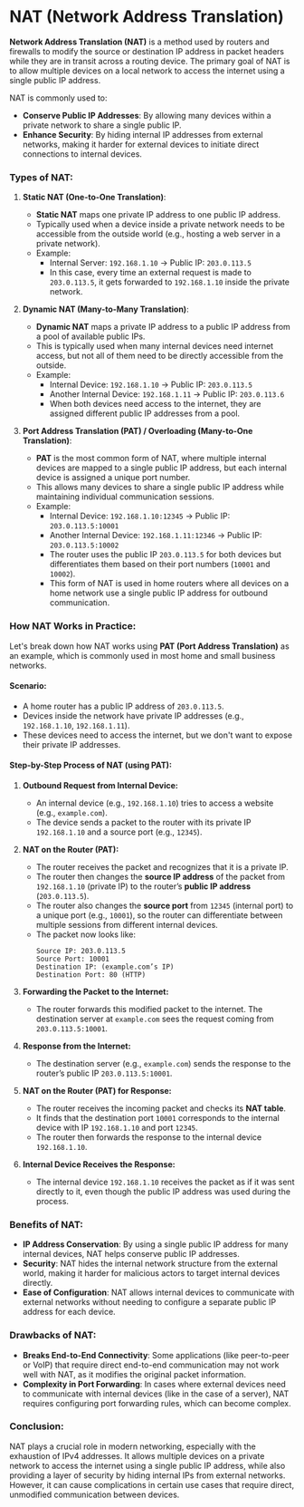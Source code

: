 # NAT (Network Address Translation)

**Network Address Translation (NAT)** is a method used by routers and firewalls to modify the source or destination IP address in packet headers while they are in transit across a routing device. The primary goal of NAT is to allow multiple devices on a local network to access the internet using a single public IP address.

NAT is commonly used to:

- **Conserve Public IP Addresses**: By allowing many devices within a private network to share a single public IP.
- **Enhance Security**: By hiding internal IP addresses from external networks, making it harder for external devices to initiate direct connections to internal devices.

### **Types of NAT:**

1. **Static NAT (One-to-One Translation)**:
   - **Static NAT** maps one private IP address to one public IP address.
   - Typically used when a device inside a private network needs to be accessible from the outside world (e.g., hosting a web server in a private network).
   - Example:
     - Internal Server: `192.168.1.10` → Public IP: `203.0.113.5`
     - In this case, every time an external request is made to `203.0.113.5`, it gets forwarded to `192.168.1.10` inside the private network.

2. **Dynamic NAT (Many-to-Many Translation)**:
   - **Dynamic NAT** maps a private IP address to a public IP address from a pool of available public IPs.
   - This is typically used when many internal devices need internet access, but not all of them need to be directly accessible from the outside.
   - Example:
     - Internal Device: `192.168.1.10` → Public IP: `203.0.113.5`
     - Another Internal Device: `192.168.1.11` → Public IP: `203.0.113.6`
     - When both devices need access to the internet, they are assigned different public IP addresses from a pool.

3. **Port Address Translation (PAT) / Overloading (Many-to-One Translation)**:
   - **PAT** is the most common form of NAT, where multiple internal devices are mapped to a single public IP address, but each internal device is assigned a unique port number.
   - This allows many devices to share a single public IP address while maintaining individual communication sessions.
   - Example:
     - Internal Device: `192.168.1.10:12345` → Public IP: `203.0.113.5:10001`
     - Another Internal Device: `192.168.1.11:12346` → Public IP: `203.0.113.5:10002`
     - The router uses the public IP `203.0.113.5` for both devices but differentiates them based on their port numbers (`10001` and `10002`).
     - This form of NAT is used in home routers where all devices on a home network use a single public IP address for outbound communication.

### **How NAT Works in Practice:**

Let's break down how NAT works using **PAT (Port Address Translation)** as an example, which is commonly used in most home and small business networks.

#### **Scenario:**
- A home router has a public IP address of `203.0.113.5`.
- Devices inside the network have private IP addresses (e.g., `192.168.1.10`, `192.168.1.11`).
- These devices need to access the internet, but we don't want to expose their private IP addresses.

#### **Step-by-Step Process of NAT (using PAT):**

1. **Outbound Request from Internal Device:**
   - An internal device (e.g., `192.168.1.10`) tries to access a website (e.g., `example.com`).
   - The device sends a packet to the router with its private IP `192.168.1.10` and a source port (e.g., `12345`).

2. **NAT on the Router (PAT):**
   - The router receives the packet and recognizes that it is a private IP.
   - The router then changes the **source IP address** of the packet from `192.168.1.10` (private IP) to the router’s **public IP address** (`203.0.113.5`).
   - The router also changes the **source port** from `12345` (internal port) to a unique port (e.g., `10001`), so the router can differentiate between multiple sessions from different internal devices.
   - The packet now looks like:
     ```
     Source IP: 203.0.113.5
     Source Port: 10001
     Destination IP: (example.com’s IP)
     Destination Port: 80 (HTTP)
     ```

3. **Forwarding the Packet to the Internet:**
   - The router forwards this modified packet to the internet. The destination server at `example.com` sees the request coming from `203.0.113.5:10001`.

4. **Response from the Internet:**
   - The destination server (e.g., `example.com`) sends the response to the router’s public IP `203.0.113.5:10001`.

5. **NAT on the Router (PAT) for Response:**
   - The router receives the incoming packet and checks its **NAT table**.
   - It finds that the destination port `10001` corresponds to the internal device with IP `192.168.1.10` and port `12345`.
   - The router then forwards the response to the internal device `192.168.1.10`.

6. **Internal Device Receives the Response:**
   - The internal device `192.168.1.10` receives the packet as if it was sent directly to it, even though the public IP address was used during the process.

### **Benefits of NAT:**

- **IP Address Conservation**: By using a single public IP address for many internal devices, NAT helps conserve public IP addresses.
- **Security**: NAT hides the internal network structure from the external world, making it harder for malicious actors to target internal devices directly.
- **Ease of Configuration**: NAT allows internal devices to communicate with external networks without needing to configure a separate public IP address for each device.

### **Drawbacks of NAT:**

- **Breaks End-to-End Connectivity**: Some applications (like peer-to-peer or VoIP) that require direct end-to-end communication may not work well with NAT, as it modifies the original packet information.
- **Complexity in Port Forwarding**: In cases where external devices need to communicate with internal devices (like in the case of a server), NAT requires configuring port forwarding rules, which can become complex.

### **Conclusion:**
NAT plays a crucial role in modern networking, especially with the exhaustion of IPv4 addresses. It allows multiple devices on a private network to access the internet using a single public IP address, while also providing a layer of security by hiding internal IPs from external networks. However, it can cause complications in certain use cases that require direct, unmodified communication between devices.